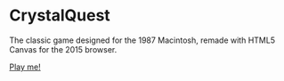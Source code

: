 # CrystalQuest
The classic game designed for the 1987 Macintosh, remade with HTML5 Canvas for the 2015 browser.

[Play me!](haleymt.github.io/CrystalQuest)

